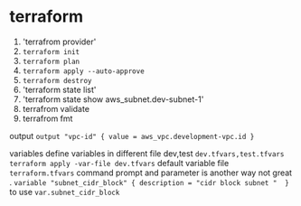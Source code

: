 # terraform

1. 'terrafrom provider'
2. `terraform init`
3. `terraform plan`
4. `terraform apply --auto-approve`
5. `terraform destroy`
6. 'terraform state list'
7. 'terraform state  show aws_subnet.dev-subnet-1'
8. terrafrom validate
9. terrafrom fmt 

output 
`
output "vpc-id" {
value = aws_vpc.development-vpc.id
}
`

variables 
define variables in different file dev,test 
`dev.tfvars,test.tfvars`
`terraform apply -var-file dev.tfvars`
default variable file `terraform.tfvars`
command prompt and parameter is another way not great . 
`
variable "subnet_cidr_block" {
description = "cidr block subnet " 
}
`
to use `var.subnet_cidr_block`




